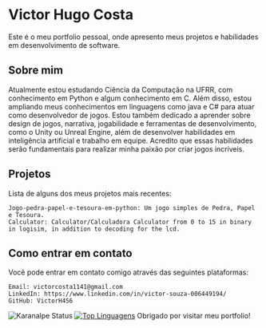 # Victor Hugo Costa
 
Este é o meu portfolio pessoal, onde apresento meus projetos e habilidades em desenvolvimento de software.

## Sobre mim

Atualmente estou estudando Ciência da Computação na UFRR, com conhecimento em Python e algum conhecimento em C. Além disso, estou ampliando meus conhecimentos em linguagens como java e C# para atuar como desenvolvedor de jogos. Estou também dedicado a aprender sobre design de jogos, narrativa, jogabilidade e ferramentas de desenvolvimento, como o Unity ou Unreal Engine, além de desenvolver habilidades em inteligência artificial e trabalho em equipe. Acredito que essas habilidades serão fundamentais para realizar minha paixão por criar jogos incríveis.

## Projetos

Lista de alguns dos meus projetos mais recentes:
    
    Jogo-pedra-papel-e-tesoura-em-python: Um jogo simples de Pedra, Papel e Tesoura.
    Calculator: Calculator/Calculadora Calculator from 0 to 15 in binary in logisim, in addition to decoding for the lcd.

## Como entrar em contato

Você pode entrar em contato comigo através das seguintes plataformas:

    Email: victorcosta1141@gmail.com
    LinkedIn: https://www.linkedin.com/in/victor-souza-006449194/
    GitHub: VictorH456
   
   ![Karanalpe Status](https://github-readme-stats.vercel.app/api?username=VictorH456&show_icons=true&theme=transparent)
   [![Top Linguagens](https://github-readme-stats.vercel.app/api/top-langs/?username=VictorH456&layout=compact)](https://github.com/anuraghazra/github-readme-stats)
Obrigado por visitar meu portfolio!
